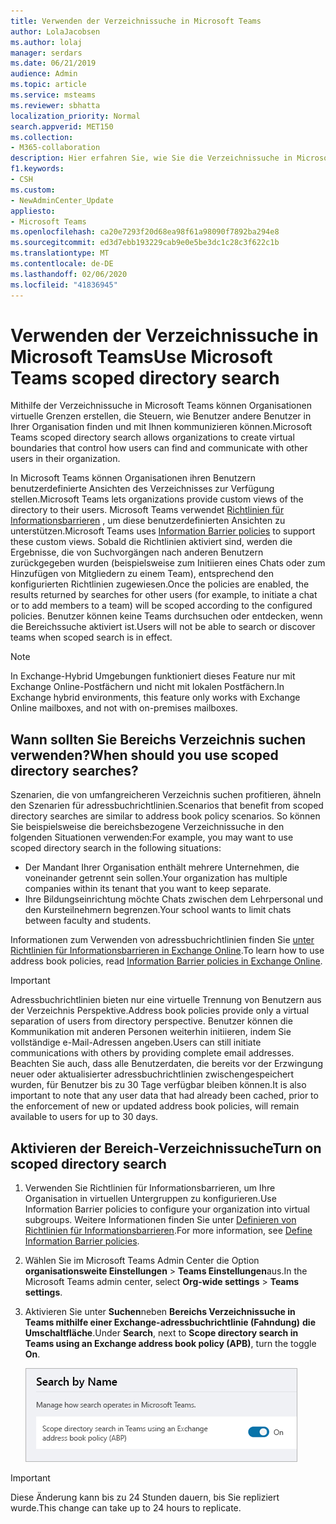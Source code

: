 ```yaml
---
title: Verwenden der Verzeichnissuche in Microsoft Teams
author: LolaJacobsen
ms.author: lolaj
manager: serdars
ms.date: 06/21/2019
audience: Admin
ms.topic: article
ms.service: msteams
ms.reviewer: sbhatta
localization_priority: Normal
search.appverid: MET150
ms.collection:
- M365-collaboration
description: Hier erfahren Sie, wie Sie die Verzeichnissuche in Microsoft Teams verwenden, um angepasste Ansichten des Verzeichnisses bereitzustellen.
f1.keywords:
- CSH
ms.custom:
- NewAdminCenter_Update
appliesto:
- Microsoft Teams
ms.openlocfilehash: ca20e7293f20d68ea98f61a98090f7892ba294e8
ms.sourcegitcommit: ed3d7ebb193229cab9e0e5be3dc1c28c3f622c1b
ms.translationtype: MT
ms.contentlocale: de-DE
ms.lasthandoff: 02/06/2020
ms.locfileid: "41836945"
---
```

# <a name="use-microsoft-teams-scoped-directory-search"></a><span data-ttu-id="54fa2-103">Verwenden der Verzeichnissuche in Microsoft Teams</span><span class="sxs-lookup"><span data-stu-id="54fa2-103">Use Microsoft Teams scoped directory search</span></span>

<span data-ttu-id="54fa2-104">Mithilfe der Verzeichnissuche in Microsoft Teams können Organisationen virtuelle Grenzen erstellen, die Steuern, wie Benutzer andere Benutzer in Ihrer Organisation finden und mit Ihnen kommunizieren können.</span><span class="sxs-lookup"><span data-stu-id="54fa2-104">Microsoft Teams scoped directory search allows organizations to create virtual boundaries that control how users can find and communicate with other users in their organization.</span></span> 

<span data-ttu-id="54fa2-105">In Microsoft Teams können Organisationen ihren Benutzern benutzerdefinierte Ansichten des Verzeichnisses zur Verfügung stellen.</span><span class="sxs-lookup"><span data-stu-id="54fa2-105">Microsoft Teams lets organizations provide custom views of the directory to their users.</span></span> <span data-ttu-id="54fa2-106">Microsoft Teams verwendet [Richtlinien für Informationsbarrieren](https://docs.microsoft.com/microsoft-365/compliance/information-barriers) , um diese benutzerdefinierten Ansichten zu unterstützen.</span><span class="sxs-lookup"><span data-stu-id="54fa2-106">Microsoft Teams uses [Information Barrier policies](https://docs.microsoft.com/microsoft-365/compliance/information-barriers) to support these custom views.</span></span> <span data-ttu-id="54fa2-107">Sobald die Richtlinien aktiviert sind, werden die Ergebnisse, die von Suchvorgängen nach anderen Benutzern zurückgegeben wurden (beispielsweise zum Initiieren eines Chats oder zum Hinzufügen von Mitgliedern zu einem Team), entsprechend den konfigurierten Richtlinien zugewiesen.</span><span class="sxs-lookup"><span data-stu-id="54fa2-107">Once the policies are enabled, the results returned by searches for other users (for example, to initiate a chat or to add members to a team) will be scoped according to the configured policies.</span></span> <span data-ttu-id="54fa2-108">Benutzer können keine Teams durchsuchen oder entdecken, wenn die Bereichssuche aktiviert ist.</span><span class="sxs-lookup"><span data-stu-id="54fa2-108">Users will not be able to search or discover teams when scoped search is in effect.</span></span> 

> [!NOTE]
> <span data-ttu-id="54fa2-109">In Exchange-Hybrid Umgebungen funktioniert dieses Feature nur mit Exchange Online-Postfächern und nicht mit lokalen Postfächern.</span><span class="sxs-lookup"><span data-stu-id="54fa2-109">In Exchange hybrid environments, this feature only works with Exchange Online mailboxes, and not with on-premises mailboxes.</span></span>

## <a name="when-should-you-use-scoped-directory-searches"></a><span data-ttu-id="54fa2-110">Wann sollten Sie Bereichs Verzeichnis suchen verwenden?</span><span class="sxs-lookup"><span data-stu-id="54fa2-110">When should you use scoped directory searches?</span></span>

<span data-ttu-id="54fa2-111">Szenarien, die von umfangreicheren Verzeichnis suchen profitieren, ähneln den Szenarien für adressbuchrichtlinien.</span><span class="sxs-lookup"><span data-stu-id="54fa2-111">Scenarios that benefit from scoped directory searches are similar to address book policy scenarios.</span></span> <span data-ttu-id="54fa2-112">So können Sie beispielsweise die bereichsbezogene Verzeichnissuche in den folgenden Situationen verwenden:</span><span class="sxs-lookup"><span data-stu-id="54fa2-112">For example, you may want to use scoped directory search in the following situations:</span></span>

- <span data-ttu-id="54fa2-113">Der Mandant Ihrer Organisation enthält mehrere Unternehmen, die voneinander getrennt sein sollen.</span><span class="sxs-lookup"><span data-stu-id="54fa2-113">Your organization has multiple companies within its tenant that you want to keep separate.</span></span> 
- <span data-ttu-id="54fa2-114">Ihre Bildungseinrichtung möchte Chats zwischen dem Lehrpersonal und den Kursteilnehmern begrenzen.</span><span class="sxs-lookup"><span data-stu-id="54fa2-114">Your school wants to limit chats between faculty and students.</span></span> 
 
<span data-ttu-id="54fa2-115">Informationen zum Verwenden von adressbuchrichtlinien finden Sie [unter Richtlinien für Informationsbarrieren in Exchange Online](https://docs.microsoft.com/microsoft-365/compliance/information-barriers).</span><span class="sxs-lookup"><span data-stu-id="54fa2-115">To learn how to use address book policies, read [Information Barrier policies in Exchange Online](https://docs.microsoft.com/microsoft-365/compliance/information-barriers).</span></span>

> [!IMPORTANT]
> <span data-ttu-id="54fa2-116">Adressbuchrichtlinien bieten nur eine virtuelle Trennung von Benutzern aus der Verzeichnis Perspektive.</span><span class="sxs-lookup"><span data-stu-id="54fa2-116">Address book policies provide only a virtual separation of users from directory perspective.</span></span> <span data-ttu-id="54fa2-117">Benutzer können die Kommunikation mit anderen Personen weiterhin initiieren, indem Sie vollständige e-Mail-Adressen angeben.</span><span class="sxs-lookup"><span data-stu-id="54fa2-117">Users can still initiate communications with others by providing complete email addresses.</span></span> <span data-ttu-id="54fa2-118">Beachten Sie auch, dass alle Benutzerdaten, die bereits vor der Erzwingung neuer oder aktualisierter adressbuchrichtlinien zwischengespeichert wurden, für Benutzer bis zu 30 Tage verfügbar bleiben können.</span><span class="sxs-lookup"><span data-stu-id="54fa2-118">It is also important to note that any user data that had already been cached, prior to the enforcement of new or updated address book policies, will remain available to users for up to 30 days.</span></span>

## <a name="turn-on-scoped-directory-search"></a><span data-ttu-id="54fa2-119">Aktivieren der Bereich-Verzeichnissuche</span><span class="sxs-lookup"><span data-stu-id="54fa2-119">Turn on scoped directory search</span></span>

1. <span data-ttu-id="54fa2-120">Verwenden Sie Richtlinien für Informationsbarrieren, um Ihre Organisation in virtuellen Untergruppen zu konfigurieren.</span><span class="sxs-lookup"><span data-stu-id="54fa2-120">Use Information Barrier policies to configure your organization into virtual subgroups.</span></span> <span data-ttu-id="54fa2-121">Weitere Informationen finden Sie unter [Definieren von Richtlinien für Informationsbarrieren](https://docs.microsoft.com/microsoft-365/compliance/information-barriers-policies).</span><span class="sxs-lookup"><span data-stu-id="54fa2-121">For more information, see [Define Information Barrier policies](https://docs.microsoft.com/microsoft-365/compliance/information-barriers-policies).</span></span>

2. <span data-ttu-id="54fa2-122">Wählen Sie im Microsoft Teams Admin Center die Option **organisationsweite Einstellungen** > **Teams Einstellungen**aus.</span><span class="sxs-lookup"><span data-stu-id="54fa2-122">In the Microsoft Teams admin center, select **Org-wide settings** > **Teams settings**.</span></span>

3. <span data-ttu-id="54fa2-123">Aktivieren Sie unter **Suchen**neben **Bereichs Verzeichnissuche in Teams mithilfe einer Exchange-adressbuchrichtlinie (Fahndung)** **die Umschaltfläche**.</span><span class="sxs-lookup"><span data-stu-id="54fa2-123">Under **Search**, next to **Scope directory search in Teams using an Exchange address book policy (APB)**, turn the toggle **On**.</span></span>

    ![Verzeichnissuche im Bereich "Bereich" im Microsoft Teams Admin Center](media/teams-scoped-directory-search-image1.png)


> [!IMPORTANT]
> <span data-ttu-id="54fa2-125">Diese Änderung kann bis zu 24 Stunden dauern, bis Sie repliziert wurde.</span><span class="sxs-lookup"><span data-stu-id="54fa2-125">This change can take up to 24 hours to replicate.</span></span>
